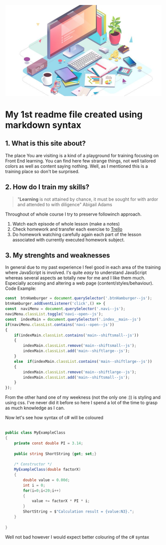 ![A picture for readme](/src/assets/img/howtocreatereadme.png)
# My 1st readme file created using markdown syntax

## 1. What is this site about?
The place You are visiting is a kind of a playground for training focusing on Front End learning.
You can find here few strange things, not well tailored colors as well as content saying nothing. Well, as I mentioned this is a training place so don't be surprised.

## 2. How do I train my skills?
> "**Learning** is not attained by chance, it must be sought for with ardor and attended to with diligence"
> 	 Abigail Adams

Throughout of whole course I try to preserve followinch approach.
1. Watch each episode of whole lesson (make a notes)
2. Check homework and transfer each exercise to [Trello](https://trello.com/)
3. Do homework watching carefully again each part of the lesson associated with currently executed homework subject.

## 3. My strenghts and weaknesses
In general due to my past experience I feel good in each area of the training where JavaScript is involved. I's quite *easy* to understand JavaScript whereas several aspects ae totally new for me and I like them much. Especially accesing and altering a web page (content/styles/behaviour).
Code Example:
```javascript
const  btnHamburger = document.querySelector('.btnHamburger--js');
btnHamburger.addEventListener('click',() => {
const  naviMenu = document.querySelector('.navi--js');
naviMenu.classList.toggle('navi--open--js');
const  indexMain = document.querySelector('.index__main--js')
if(naviMenu.classList.contains('navi--open--js'))
{
    if(indexMain.classList.contains('main--shiftsmall--js'))
    {
        indexMain.classList.remove('main--shiftsmall--js');
        indexMain.classList.add('main--shiftlarge--js');
    } 
    else  if(indexMain.classList.contains('main--shiftlarge--js'))
    {
        indexMain.classList.remove('main--shiftlarge--js');
        indexMain.classList.add('main--shiftsmall--js');
    }
});
```
From the other hand one of my weekness (not the only one :)) is styling and using css. I've never did it before so here I spend a lot of the time to grasp as much knowledge as I can.

Now let's see how syntax of c# will be coloured
```c#

public class MyExampleClass
{
	private const double PI = 3.14;
	
	public string ShortString {get; set;}
	
	/* Constructor */
	MyExampleClass(double factorX)
	{
		double value = 0.00d;
		int i = 0;
		for(i=0;i<20;i++)
		{
			value += factorX * PI * i;
		}
		ShortString = $"Calculation result = {value:N3}.";
	}
	
}
```
Well not bad however I would expect better colouring of the c# syntax

